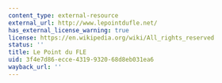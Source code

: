 ```yaml
---
content_type: external-resource
external_url: http://www.lepointdufle.net/
has_external_license_warning: true
license: https://en.wikipedia.org/wiki/All_rights_reserved
status: ''
title: Le Point du FLE
uid: 3f4e7d86-ecce-4319-9320-68d8eb031ea6
wayback_url: ''
---
```

